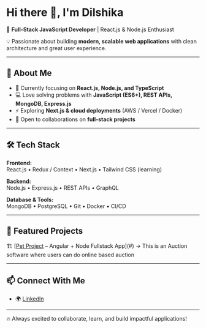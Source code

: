 # Hi there 👋, I'm Dilshika  
🚀 **Full-Stack JavaScript Developer** | React.js & Node.js Enthusiast  

💡 Passionate about building **modern, scalable web applications** with clean architecture and great user experience.  

---

## 🔹 About Me  
- 🌱 Currently focusing on **React.js, Node.js, and TypeScript**  
- 💻 Love solving problems with **JavaScript (ES6+), REST APIs, MongoDB, Express.js**  
- ⚡ Exploring **Next.js & cloud deployments** (AWS / Vercel / Docker)  
- 🤝 Open to collaborations on **full-stack projects**  

---

## 🛠️ Tech Stack  

**Frontend:**  
React.js • Redux / Context • Next.js • Tailwind CSS (learning)  

**Backend:**  
Node.js • Express.js • REST APIs • GraphQL

**Database & Tools:**  
MongoDB • PostgreSQL • Git • Docker • CI/CD  

---

## 📂 Featured Projects  
🏗️ [[Pet Project](https://github.com/Dilshika/pet-project) – Angular + Node Fullstack App](#) → This is an Auction software where users can do online based auction


---

## 📫 Connect With Me  
- 🌍 [LinkedIn](https://www.linkedin.com/in/dilshika-bandara)  


---

🔥 Always excited to collaborate, learn, and build impactful applications!  
